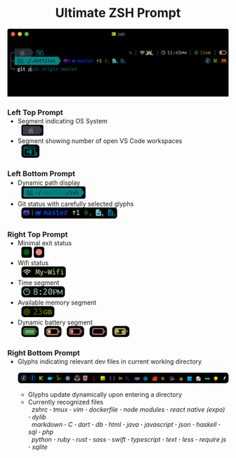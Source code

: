<h1 align="center">
  Ultimate ZSH Prompt
</h1>
<p align="center">
 <img width="600px" src="screenshots/promptdemo.png">
</p>
  <h3>Left Top Prompt</h3>
  <ul style="margin-top:-15px">
    <li>
      Segment indicating OS System
    </li>
      &nbsp&nbsp<img  height="25px" src="screenshots/os_demo.png">
    <li>
      Segment showing number of open VS Code workspaces
    </li>
      &nbsp&nbsp<img  height="30px" src="screenshots/vscode_demo.png">
  </ul>
  <h3>Left Bottom Prompt</h3>
  <ul style="margin-top:-15px">
     <li>
      Dynamic path display
     </li>
      &nbsp&nbsp<img  height="28px" src="screenshots/path_demo.png">
     <li>
      Git status with carefully selected glyphs
     </li>
      &nbsp&nbsp<img  height="25px" src="screenshots/git_demo.png">
  </ul>
  <h3>Right Top Prompt</h3>
  <ul style="margin-top:-15px">
    <li>
      Minimal exit status
    </li>
      &nbsp&nbsp<img height="25px" src="screenshots/exit_status_demo.png">
     <li>
      Wifi status
     </li>
      &nbsp&nbsp<img  height="25px" src="screenshots/wifi_demo.png">
     <li>
      Time segment
     </li>
      &nbsp&nbsp<img  height="25px" src="screenshots/time_demo.png">
     <li>
      Available memory segment
     </li>
      &nbsp&nbsp<img height="25px" src="screenshots/memory_demo.png">
     <li>
      Dynamic battery segment
     </li>
      &nbsp&nbsp<img  height="25px" src="screenshots/battery_demo.png">
  </ul>
  <h3>Right Bottom Prompt</h3>
  <ul style="margin-top:-15px">
     <li>
      Glyphs indicating relevant dev files in current working directory
      </li>
       &nbsp&nbsp<img width="570px" src="screenshots/contextual_glyphs.png">
      <ul>
        <li>
        Glyphs update dynamically upon entering a directory
        </li>
        <li>
          Currently recognized files
          <br>&nbsp <i>zshrc <b>·</b> tmux <b>·</b> vim <b>·</b> dockerfile <b>·</b> node modules <b>·</b> react native (expo) <b>·</b> dylib <br>&nbsp markdown <b>·</b> C <b>·</b> dart <b>·</b> db <b>·</b> html <b>·</b> java <b>·</b> javascript <b>·</b> json <b>·</b> haskell <b>·</b> sql <b>·</b> php <br>&nbsp python <b>·</b> ruby <b>·</b> rust <b>·</b> sass <b>·</b> swift <b>·</b> typescript <b>·</b> text <b>·</b> less <b>·</b> require js <b>·</b> sqlite</i>
      </li>
     </ul>
  </ul>
